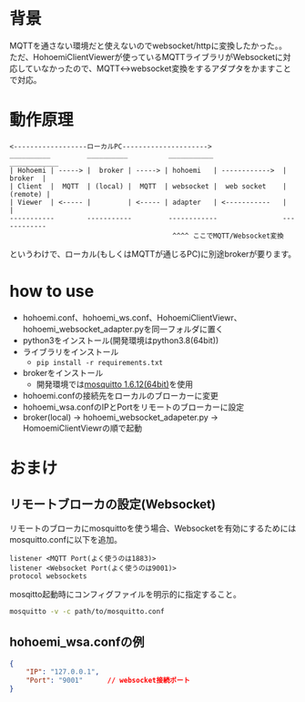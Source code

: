 
# 背景
MQTTを通さない環境だと使えないのでwebsocket/httpに変換したかった。。  
ただ、HohoemiClientViewerが使っているMQTTライブラリがWebsocketに対応していなかったので、MQTT<->websocket変換をするアダプタをかますことで対応。

# 動作原理
```
<------------------ローカルPC--------------------->
__________         __________          ___________                 ____________
| Hohoemi | -----> |  broker | -----> | hohoemi   | ------------>  |  broker  |
| Client  |  MQTT  | (local) |  MQTT  | websocket |  web socket    | (remote) |
| Viewer  | <----- |         | <----- | adapter   | <-----------   |          |
-----------        -----------         ------------                ------------
                                        ^^^^ ここでMQTT/Websocket変換
```
というわけで、ローカル(もしくはMQTTが通じるPC)に別途brokerが要ります。

# how to use
- hohoemi.conf、hohoemi_ws.conf、HohoemiClientViewr、hohoemi_websocket_adapter.pyを同一フォルダに置く
- python3をインストール(開発環境はpython3.8(64bit))
- ライブラリをインストール
  -  ```pip install -r requirements.txt```
- brokerをインストール
  - 開発環境では[mosquitto 1.6.12(64bit)](https://mosquitto.org/files/binary/win64/mosquitto-1.6.12-install-windows-x64.exe])を使用
- hohoemi.confの接続先をローカルのブローカーに変更
- hohoemi_wsa.confのIPとPortをリモートのブローカーに設定
- broker(local) -> hohoemi_websocket_adapeter.py -> HomoemiClientViewrの順で起動

# おまけ
## リモートブローカの設定(Websocket)
リモートのブローカにmosquittoを使う場合、Websocketを有効にするためにはmosquitto.confに以下を追加。
```
listener <MQTT Port(よく使うのは1883)>
listener <Websocket Port(よく使うのは9001)>
protocol websockets
```
mosqitto起動時にコンフィグファイルを明示的に指定すること。
```sh
mosquitto -v -c path/to/mosquitto.conf
```

## hohoemi_wsa.confの例
```json
{
	"IP": "127.0.0.1",
	"Port": "9001"      // websocket接続ポート
}
```
